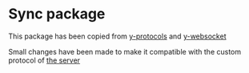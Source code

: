 # Sync package

This package has been copied from [y-protocols](https://github.com/yjs/y-protocols/) and [y-websocket](https://github.com/yjs/y-websocket/)

Small changes have been made to make it compatible with the custom protocol of [the server](https://github.com/rejdeboer/multiplayer-server/)

